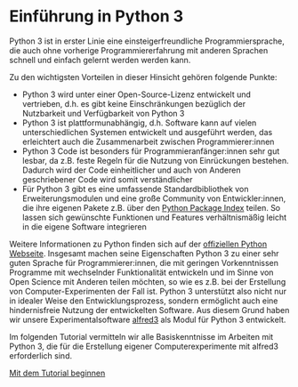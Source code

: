 # Einführung in Python 3

Python 3 ist in erster Linie eine einsteigerfreundliche Programmiersprache, die auch ohne vorherige Programmiererfahrung mit anderen Sprachen schnell und einfach gelernt werden werden kann.

Zu den wichtigsten Vorteilen in dieser Hinsicht gehören folgende Punkte:

* Python 3 wird unter einer Open-Source-Lizenz entwickelt und
  vertrieben, d.h. es gibt keine Einschränkungen bezüglich der
  Nutzbarkeit und Verfügbarkeit von Python 3
* Python 3 ist plattformunabhängig, d.h. Software kann auf vielen
  unterschiedlichen Systemen entwickelt und ausgeführt werden, das erleichtert auch die Zusammenarbeit zwischen Programmierer:innen
* Python 3 Code ist besonders für Programmieranfänger:innen sehr gut
  lesbar, da z.B. feste Regeln für die Nutzung von Einrückungen bestehen. Dadurch wird der Code einheitlicher und auch von Anderen geschriebener Code wird somit verständlicher
* Für Python 3 gibt es eine umfassende Standardbibliothek von
  Erweiterungsmodulen und eine große Community von Entwickler:innen, die ihre eigenen Pakete z.B. über den [Python Package Index](https://pypi.org/) teilen. So lassen sich gewünschte Funktionen und Features verhältnismäßig leicht in die eigene Software integrieren

Weitere Informationen zu Python finden sich auf der [offiziellen Python Webseite](https://www.python.org/about/). Insgesamt machen seine Eigenschaften Python 3 zu einer sehr guten Sprache für Programmierer:innen, die mit geringen Vorkenntnissen Programme mit wechselnder Funktionalität entwickeln und im Sinne von Open Science mit Anderen teilen möchten, so wie es z.B. bei der Erstellung von Computer-Experimenten der Fall ist. Python 3 unterstützt also nicht nur in idealer Weise den Entwicklungsprozess, sondern ermöglicht auch eine hindernisfreie Nutzung der entwickelten Software. Aus diesem Grund haben wir unsere Experimentalsoftware [alfred3](https://github.com/ctreffe/alfred) als Modul für Python 3 entwickelt. 

Im folgenden Tutorial vermitteln wir alle Basiskenntnisse im Arbeiten mit Python 3, die für die Erstellung eigener Computerexperimente mit alfred3 erforderlich sind.

<div class="d-grid gap-2 d-md-flex justify-content-md-center">
  <a href="part1" class="btn btn-primary btn-sm" tabindex="1" role="button" aria-disabled="true">Mit dem Tutorial beginnen</a>
</div>